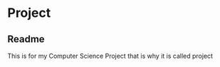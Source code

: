 # Project

<h2> Readme </h2>

This is for my Computer Science Project that is why it is called project
